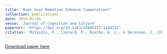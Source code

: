 ```yaml
---
title: 'Does Goal-Demotion Enhance Cooperation?'
collection: publications
date: 2014-02-01
venue: 'Journal of Cognition and Culture'
paperurl: 'https://doi.org/10.1163/15685373-1234212'
citation: 'Mitkidis, P., Liénard, P., Nielbo, K. L., & Sørensen, J. (2014). &quot;Does Goal-Demotion Enhance Cooperation?&quot; <i>Method and Theory in the Study of Religion</i>, Journal of Cognition and Culture 14(3-4), 263-272.'
---
```

[Download paper here](http://knielbo.github.io/files/goal_cooperation.pdf)
